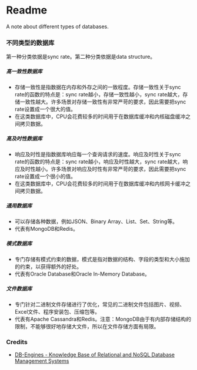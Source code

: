 # Readme
A note about different types of databases.

### 不同类型的数据库

第一种分类依据是sync rate。第二种分类依据是data structure。

##### 高一致性数据库
- 存储一致性是指数据在内存和外存之间的一致程度。存储一致性关于sync rate的函数的特点是：sync rate越小，存储一致性越小，sync rate越大，存储一致性越大。许多场景对存储一致性有非常严苛的要求，因此需要把sync rate设置成一个很大的值。
- 在这类数据库中，CPU会花费较多的时间用于在数据库缓冲和内核磁盘缓冲之间拷贝数据。

##### 高及时性数据库
- 响应及时性是指数据库响应每一个查询请求的速度。响应及时性关于sync rate的函数的特点是：sync rate越小，响应及时性越大，sync rate越大，响应及时性越小。许多场景对响应及时性有非常严苛的要求，因此需要把sync rate设置成一个很小的值。
- 在这类数据库中，CPU会花费较多的时间用于在数据库缓冲和内核网卡缓冲之间拷贝数据。

##### 通用数据库
- 可以存储各种数据，例如JSON、Binary Array、List、Set、String等。
- 代表有MongoDB和Redis。

##### 模式数据库
- 专门存储有模式约束的数据，模式是指对数据的结构、字段的类型和大小施加的约束，以获得额外的好处。
- 代表有Oracle Database和Oracle In-Memory Database。

##### 文件数据库
- 专门针对二进制文件存储进行了优化，常见的二进制文件包括图片、视频、Excel文件、程序安装包、压缩包等。
- 代表有Apache Cassandra和Redis。注意：MongoDB由于有内部存储结构的限制，不能够很好地存储大文件，所以在文件存储方面有局限。

### Credits
- [DB-Engines - Knowledge Base of Relational and NoSQL Database Management Systems](https://db-engines.com/)
